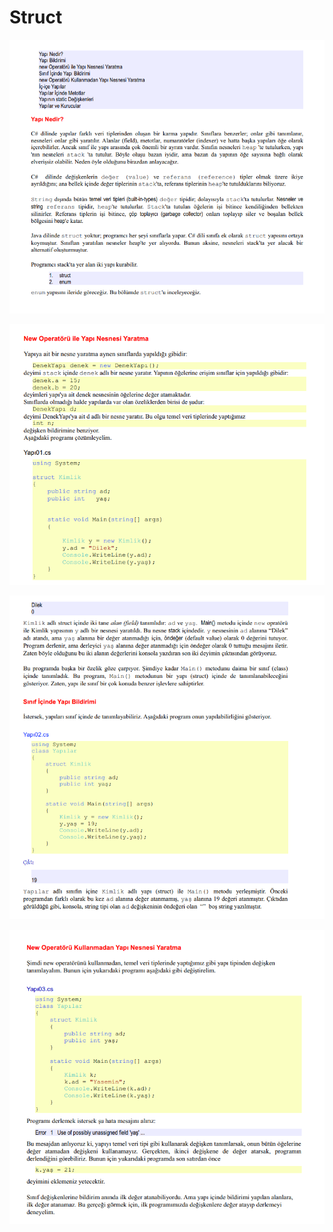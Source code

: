 # Struct

![](<../../../.gitbook/assets/image (11).png>)

![](<../../../.gitbook/assets/image (7).png>)

![](<../../../.gitbook/assets/image (9).png>)

![](<../../../.gitbook/assets/image (10).png>)
